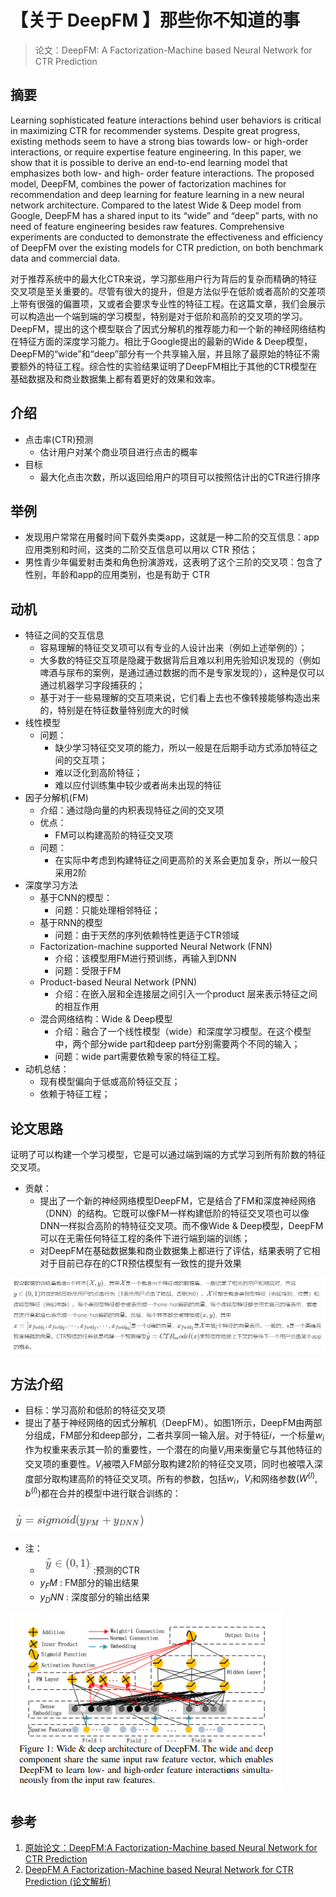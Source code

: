 # 【关于 DeepFM 】那些你不知道的事

 > 论文：DeepFM: A Factorization-Machine based Neural Network for CTR Prediction

## 摘要

Learning sophisticated feature interactions behind user behaviors is critical in maximizing CTR for recommender systems. Despite great progress, existing methods seem to have a strong bias towards low- or high-order interactions, or require expertise feature engineering. In this paper, we show that it is possible to derive an end-to-end learning model that emphasizes both low- and high- order feature interactions. The proposed model, DeepFM, combines the power of factorization machines for recommendation and deep learning for feature learning in a new neural network architecture. Compared to the latest Wide & Deep model from Google, DeepFM has a shared input to its “wide” and “deep” parts, with no need of feature engineering besides raw features. Comprehensive experiments are conducted to demonstrate the effectiveness and efficiency of DeepFM over the existing models for CTR prediction, on both benchmark data and commercial data.

对于推荐系统中的最大化CTR来说，学习那些用户行为背后的复杂而精确的特征交叉项是至关重要的。尽管有很大的提升，但是方法似乎在低阶或者高阶的交差项上带有很强的偏置项，又或者会要求专业性的特征工程。在这篇文章，我们会展示可以构造出一个端到端的学习模型，特别是对于低阶和高阶的交叉项的学习。DeepFM，提出的这个模型联合了因式分解机的推荐能力和一个新的神经网络结构在特征方面的深度学习能力。相比于Google提出的最新的Wide & Deep模型，DeepFM的“wide”和“deep”部分有一个共享输入层，并且除了最原始的特征不需要额外的特征工程。综合性的实验结果证明了DeepFM相比于其他的CTR模型在基础数据及和商业数据集上都有着更好的效果和效率。


## 介绍

- 点击率(CTR)预测
  - 估计用户对某个商业项目进行点击的概率
- 目标
  - 最大化点击次数，所以返回给用户的项目可以按照估计出的CTR进行排序

## 举例

- 发现用户常常在用餐时间下载外卖类app，这就是一种二阶的交互信息：app应用类别和时间，这类的二阶交互信息可以用以 CTR 预估；
- 男性青少年偏爱射击类和角色扮演游戏，这表明了这个三阶的交叉项：包含了性别，年龄和app的应用类别，也是有助于 CTR

## 动机

- 特征之间的交互信息
  - 容易理解的特征交叉项可以有专业的人设计出来（例如上述举例的）；
  - 大多数的特征交互项是隐藏于数据背后且难以利用先验知识发现的（例如啤酒与尿布的案例，是通过通过数据的而不是专家发现的），这种是仅可以通过机器学习字段捕获的；
  - 基于对于一些易理解的交互项来说，它们看上去也不像转接能够构造出来的，特别是在特征数量特别庞大的时候
- 线性模型
  - 问题：
    - 缺少学习特征交叉项的能力，所以一般是在后期手动方式添加特征之间的交互项；
    - 难以泛化到高阶特征；
    - 难以应付训练集中较少或者尚未出现的特征
- 因子分解机(FM)
  - 介绍：通过隐向量的内积表现特征之间的交叉项
  - 优点：
    - FM可以构建高阶的特征交叉项
  - 问题：
    - 在实际中考虑到构建特征之间更高阶的关系会更加复杂，所以一般只采用2阶
- 深度学习方法
  - 基于CNN的模型：
    - 问题：只能处理相邻特征；
  - 基于RNN的模型
    - 问题：由于天然的序列依赖特性更适于CTR领域
  - Factorization-machine supported Neural Network (FNN)
    - 介绍：该模型用FM进行预训练，再输入到DNN
    - 问题：受限于FM
  - Product-based Neural Network (PNN)
    - 介绍：在嵌入层和全连接层之间引入一个product 层来表示特征之间的相互作用
  - 混合网络结构：Wide & Deep模型
    - 介绍：融合了一个线性模型（wide）和深度学习模型。在这个模型中，两个部分wide part和deep part分别需要两个不同的输入；
    - 问题：wide part需要依赖专家的特征工程。
- 动机总结：
  - 现有模型偏向于低或高阶特征交互；
  - 依赖于特征工程；

## 论文思路

证明了可以构建一个学习模型，它是可以通过端到端的方式学习到所有阶数的特征交叉项。

- 贡献：
  - 提出了一个新的神经网络模型DeepFM，它是结合了FM和深度神经网络（DNN）的结构。它既可以像FM一样构建低阶的特征交叉项也可以像DNN一样拟合高阶的特特征交叉项。而不像Wide & Deep模型，DeepFM可以在无需任何特征工程的条件下进行端到端的训练；
  - 对DeepFM在基础数据集和商业数据集上都进行了评估，结果表明了它相对于目前已存在的CTR预估模型有一致性的提升效果

![](img/20200717200533.png)

## 方法介绍

- 目标：学习高阶和低阶的特征交叉项
- 提出了基于神经网络的因式分解机（DeepFM）。如图1所示，DeepFM由两部分组成，FM部分和deep部分，二者共享同一输入层。对于特征$i$，一个标量$w_i$作为权重来表示其一阶的重要性，一个潜在的向量$V_i$用来衡量它与其他特征的交叉项的重要性。$V_i$被喂入FM部分取构建2阶的特征交叉项，同时也被喂入深度部分取构建高阶的特征交叉项。所有的参数，包括$w_i$，$V_i$和网络参数$(W^(l),b^(l))$都在合并的模型中进行联合训练的：

![](img/20200717203120.png)

- 注：
  - ![](img/20200717203202.png) :预测的CTR
  - $y_FM$ : FM部分的输出结果
  - $y_DNN$ : 深度部分的输出结果

![](img/20200717204439.png)





## 参考

1. [原始论文：DeepFM:A Factorization-Machine based Neural Network for CTR Prediction](https://arxiv.org/pdf/1703.04247.pdf)
2. [DeepFM A Factorization-Machine based Neural Network for CTR Prediction (论文解析)](https://www.xiemingzhao.com/posts/4bbfbe93.html)